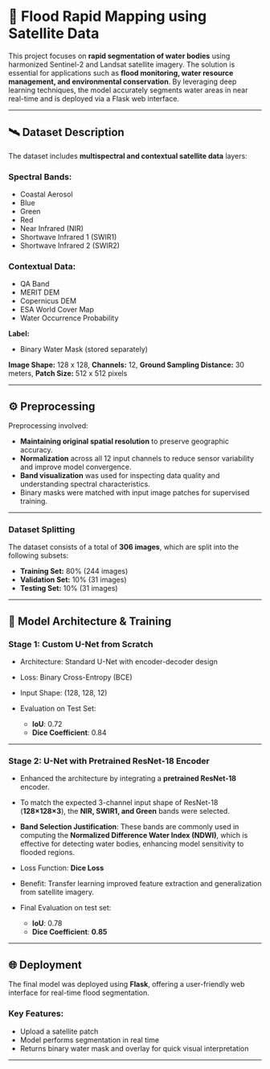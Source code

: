 
# 🌊 Flood Rapid Mapping using Satellite Data

This project focuses on **rapid segmentation of water bodies** using harmonized Sentinel-2 and Landsat satellite imagery. The solution is essential for applications such as **flood monitoring, water resource management, and environmental conservation**. By leveraging deep learning techniques, the model accurately segments water areas in near real-time and is deployed via a Flask web interface.

---

## 🛰 Dataset Description

The dataset includes **multispectral and contextual satellite data** layers:

### Spectral Bands:

* Coastal Aerosol
* Blue
* Green
* Red
* Near Infrared (NIR)
* Shortwave Infrared 1 (SWIR1)
* Shortwave Infrared 2 (SWIR2)

### Contextual Data:

* QA Band
* MERIT DEM
* Copernicus DEM
* ESA World Cover Map
* Water Occurrence Probability

**Label:**

* Binary Water Mask (stored separately)

**Image Shape:** 128 x 128,
**Channels:** 12,
**Ground Sampling Distance:** 30 meters,
**Patch Size:** 512 x 512 pixels

---

## ⚙️ Preprocessing

Preprocessing involved:

* **Maintaining original spatial resolution** to preserve geographic accuracy.
* **Normalization** across all 12 input channels to reduce sensor variability and improve model convergence.
* **Band visualization** was used for inspecting data quality and understanding spectral characteristics.
* Binary masks were matched with input image patches for supervised training.

---

### Dataset Splitting

The dataset consists of a total of **306 images**, which are split into the following subsets:

* **Training Set:** 80% (244 images)
* **Validation Set:** 10% (31 images)
* **Testing Set:** 10% (31 images)

---

## 🧠 Model Architecture & Training

### Stage 1: Custom U-Net from Scratch

* Architecture: Standard U-Net with encoder-decoder design
* Loss: Binary Cross-Entropy (BCE)
* Input Shape: (128, 128, 12)
* Evaluation on Test Set:

  * **IoU**: 0.72
  * **Dice Coefficient**: 0.84

---

### Stage 2: U-Net with Pretrained ResNet-18 Encoder

* Enhanced the architecture by integrating a **pretrained ResNet-18** encoder.
* To match the expected 3-channel input shape of ResNet-18 (**128×128×3**), the **NIR, SWIR1, and Green** bands were selected.
* **Band Selection Justification**: These bands are commonly used in computing the **Normalized Difference Water Index (NDWI)**, which is effective for detecting water bodies, enhancing model sensitivity to flooded regions.
* Loss Function: **Dice Loss**
* Benefit: Transfer learning improved feature extraction and generalization from satellite imagery.
* Final Evaluation on test set:

  * **IoU**: 0.78
  * **Dice Coefficient**: **0.85**

---

## 🌐 Deployment

The final model was deployed using **Flask**, offering a user-friendly web interface for real-time flood segmentation.

### Key Features:

* Upload a satellite patch
* Model performs segmentation in real time
* Returns binary water mask and overlay for quick visual interpretation

---
